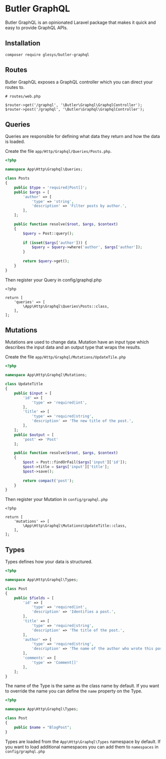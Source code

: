 # Butler GraphQL

Butler GraphQL is an opinionated Laravel package that makes it quick and easy to provide GraphQL APIs. 

## Installation

```
composer require glesys/butler-graphql
```

## Routes

Butler GraphQL exposes a GraphQL controller which you can direct your routes to.

```
# routes/web.php

$router->get('/graphql', '\Butler\Graphql\GraphqlController');
$router->post('/graphql', '\Butler\Graphql\GraphqlController');
```

## Queries

Queries are responsible for defining what data they return and how the data is loaded. 

Create the file `app/Http/Graphql/Queries/Posts.php`.

```php
<?php

namespace App\Http\Graphql\Queries;

class Posts
{
    public $type = 'required|Post[]';
    public $args = [
        'author' => [
            'type' => 'string',
            'description' => 'Filter posts by author.',
        ],
    ];

    public function resolve($root, $args, $context)
    {
        $query = Post::query();
        
		if (isset($args['author'])) {
			$query = $query->where('author', $args['author']);
		}
        
		return $query->get();
    }
}
```

Then register your Query in config/graphql.php
```
<?php

return [
    'queries' => [
    	\App\Http\Graphql\Queries\Posts::class,
    ],
];

```

## Mutations

Mutations are used to change data. Mutation have an input type which describes the input data and an output type that
wraps the results.

Create the file `app/Http/Graphql/Mutations/UpdateTile.php`
```php
<?php

namespace App\Http\Graphql\Mutations;

class UpdateTitle
{
    public $input = [
        'id' => [
        	'type' => 'required|int',    
		],
        'title' => [
            'type' => 'required|string',
            'description' => 'The new title of the post.',
        ],
    ];
    public $output = [
        'post' => 'Post'
    ];

    public function resolve($root, $args, $context)
    {
        $post = Post::findOrFail($args['input']['id']);
        $post->title = $args['input']['title'];
        $post->save();
        
        return compact('post');
    }
}
```

Then register your Mutation in `config/graphql.php`
```
<?php

return [
    'mutations' => [
    	\App\Http\Graphql\Mutations\UpdateTitle::class,
    ],
];

```

## Types

Types defines how your data is structured.

```php
<?php

namespace App\Http\Graphql\Types;

class Post
{
    public $fields = [
        'id' => [
        	'type' => 'required|int',
        	'description' => 'Identifies a post.',    
		],
        'title' => [
            'type' => 'required|string',
            'description' => 'The title of the post.',
        ],
        'author' => [
            'type' => 'required|string',
            'description' => 'The name of the author who wrote this post.',
        ],
        'comments' => [
            'type' => 'Comment[]'
        ],
    ];
}
```

The name of the Type is the same as the class name by default. If you want to override the name you can define the `name`
property on the Type.

```php
<?php

namespace App\Http\Graphql\Types;

class Post
{
    public $name = "BlogPost";
}
```

Types are loaded from the `App\Http\Graphql\Types` namespace by default. If you want to load additional namespaces you
can add them to `namespaces` in `config/graphql.php`